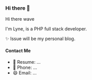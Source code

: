 ### Hi there 👋

Hi there wave

I'm Lyne, is a PHP full stack developer.

✨ Issue will be my personal blog.

#### Contact Me
- 🔭 Resume:  ...
- 💬 Phone:  ...
- 😄 Email:  ...

  

<!--
**lyne007/lyne007** is a ✨ _special_ ✨ repository because its `README.md` (this file) appears on your GitHub profile.

Here are some ideas to get you started:

- 🔭 I’m currently working on ...
- 🌱 I’m currently learning ...
- 👯 I’m looking to collaborate on ...
- 🤔 I’m looking for help with ...
- 💬 Ask me about ...
- 📫 How to reach me: ...
- 😄 Pronouns: ...
- ⚡ Fun fact: ...
-->


